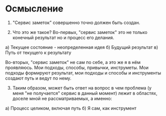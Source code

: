 # Осмысление

1. "Сервис заметок" совершенно точно должен быть создан.

2. Что это же такое? Во-первых, "сервис заметок"  это не только конечный результат но и процесс его делания.

  а) Текущее состояние - неопределенная идея
  б) Будущий результат
  в) Путь от текущего к результату

Во-вторых, "сервис заметок" не сам по себе, а это же я в нём проявляюсь. Мои подходы, способы, привычки, инструметы. Мои подходы формируют результат, мои подходы и способы и инструменты создают путь и ведут по нему.

3. Таким образом, может быть ответ на вопрос в чем проблема (у меня "не получается" сервис в данный момент) лежит в областях, доселе мной не рассматриваемых, а именно:

  а) Процесс целиком, включая путь
  б) Я сам, как инструмент
